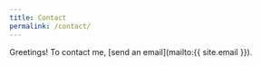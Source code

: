 ```yaml
---
title: Contact
permalink: /contact/
---
```


Greetings! To contact me, [send an email](mailto:{{ site.email }}).
